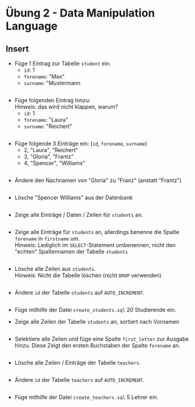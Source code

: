 # Übung 2 - Data Manipulation Language

## Insert

- Füge 1 Eintrag zur Tabelle `student` ein.
  - `id`: 1
  - `forename`: "Max"
  - `surname`: "Mustermann

```sql
```

- Füge folgenden Eintrag hinzu:  
Hinweis: das wird nicht klappen, warum?
  - `id`: 1
  - `forename`: "Laura"
  - `surname`: "Reichert"

```sql
```

- Füge folgende 3 Einträge ein: (`id`, `forename`, `surname`)
  - 2, "Laura", "Reichert"
  - 3, "Gloria", "Frantz"
  - 4, "Spencer", "Williams"

```sql
```

- Ändere den Nachnamen von "Gloria" zu "Franz" (anstatt "Frantz")

```sql
```

- Lösche "Spencer Williams" aus der Datenbank

```sql
```

- Zeige alle Einträge / Daten / Zeilen für `students` an.

```sql
```

- Zeige alle Einträge für `students` an, allerdings benenne die Spalte `forename` in `firstname` um.  
Hinweis: Lediglich im `SELECT`-Statement umbenennen, nicht den "echten" Spaltennamen der Tabelle `students`

```sql
```

- Lösche alle Zeilen aus `students`.  
Hinweis: Nicht die Tabelle löschen (nicht `DROP` verwenden)

```sql
```

- Ändere `id` der Tabelle `students` auf `AUTO_INCREMENT`.

```sql
```

- Füge mithilfe der Datei `create_students.sql` 20 Studierende ein.

- Zeige alle Zeilen der Tabelle `students` an, sortiert nach Vornamen

```sql
```

- Selektiere alle Zeilen und füge eine Spalte `first_letter` zur Ausgabe hinzu. Diese Zeigt den ersten Buchstaben der Spalte `forename` an.

```sql
```

- Lösche alle Zeilen / Einträge der Tabelle `teachers`.

```sql
```

- Ändere `id` der Tabelle `teachers` auf `AUTO_INCREMENT`.

```sql
```

- Füge mithilfe der Datei `create_teachers.sql` 5 Lehrer ein.